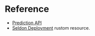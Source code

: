 # Reference

 - [Prediction API](./prediction.md)
 - [Seldon Deployment](./seldon-deployment.md) rustom resource.

